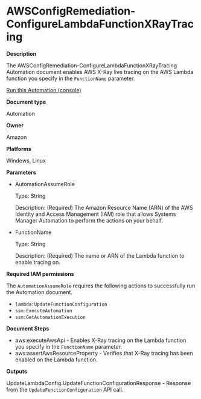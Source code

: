 # AWSConfigRemediation\-ConfigureLambdaFunctionXRayTracing<a name="automation-aws-config-lambda-xray"></a>

**Description**

The AWSConfigRemediation\-ConfigureLambdaFunctionXRayTracing Automation document enables AWS X\-Ray live tracing on the AWS Lambda function you specify in the `FunctionName` parameter\.

[Run this Automation \(console\)](https://console.aws.amazon.com/systems-manager/automation/execute/AWSConfigRemediation-ConfigureLambdaFunctionXRayTracing)

**Document type**

Automation

**Owner**

Amazon

**Platforms**

Windows, Linux

**Parameters**
+ AutomationAssumeRole

  Type: String

  Description: \(Required\) The Amazon Resource Name \(ARN\) of the AWS Identity and Access Management \(IAM\) role that allows Systems Manager Automation to perform the actions on your behalf\.
+ FunctionName

  Type: String

  Description: \(Required\) The name or ARN of the Lambda function to enable tracing on\.

**Required IAM permissions**

The `AutomationAssumeRole` requires the following actions to successfully run the Automation document\.
+ `lambda:UpdateFunctionConfiguration`
+ `ssm:ExecuteAutomation`
+ `ssm:GetAutomationExecution`

**Document Steps**
+ aws:executeAwsApi \- Enables X\-Ray tracing on the Lambda function you specify in the `FunctionName` parameter\.
+ aws:assertAwsResourceProperty \- Verifies that X\-Ray tracing has been enabled on the Lambda function\.

**Outputs**

UpdateLambdaConfig\.UpdateFunctionConfigurationResponse \- Response from the `UpdateFunctionConfiguration` API call\.